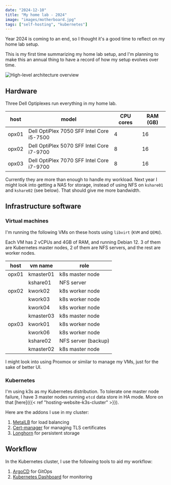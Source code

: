 ```yaml
---
date: "2024-12-10"
title: "My home lab - 2024"
image: "images/motherboard.jpg"
tags: ["self-hosting", "kubernetes"]
---
```


Year 2024 is coming to an end, so I thought it's a good time to reflect on my home lab setup.

This is my first time summarizing my home lab setup, and I'm planning to make this an annual thing to have a record of how my setup evolves over time.

![High-level architecture overview](/homelab.drawio.png)

## Hardware

Three Dell Optiplexes run everything in my home lab.

| host  | model                                     | CPU cores | RAM (GB) |
| ----- | ----------------------------------------- | --------- |--------- |
| opx01 | Dell OptiPlex 7050 SFF Intel Core i5-7500 | 4         | 16       |
| opx02 | Dell OptiPlex 5070 SFF Intel Core i7-9700 | 8         | 16       |
| opx03 | Dell OptiPlex 7070 SFF Intel Core i7-9700 | 8         | 16       |

Currently they are more than enough to handle my workload. Next year I might look into getting a NAS for storage, instead of using NFS on `kshare01` and `kshare02` (see below). That should give me more bandwidth.

## Infrastructure software

### Virtual machines

I'm running the following VMs on these hosts using `libvirt` (`KVM` and `QEMU`).

Each VM has 2 vCPUs and 4GB of RAM, and running Debian 12. 3 of them are Kubernetes master nodes, 2 of them are NFS servers, and the rest are worker nodes.

| host  | vm name     | role                        |
| ----- | ----------- | --------------------------- |
| opx01 | kmaster01   | k8s master node             |
|       | kshare01    | NFS server                  |
| opx02 | kwork02     | k8s worker node             |
|       | kwork03     | k8s worker node             |
|       | kwork04     | k8s worker node             |
|       | kmaster03   | k8s master node             |
| opx03 | kwork01     | k8s worker node             |
|       | kwork06     | k8s worker node             |
|       | kshare02    | NFS server (backup)         |
|       | kmaster02   | k8s master node             |

I might look into using Proxmox or similar to manage my VMs, just for the sake of better UI.

### Kubernetes

I'm using k3s as my Kubernetes distribution. To tolerate one master node failure, I have 3 master nodes running `etcd` data store in HA mode. More on that [here]({{< ref "hosting-website-k3s-cluster" >}}).

Here are the addons I use in my cluster:
1. [MetalLB](https://metallb.universe.tf/) for load balancing
2. [Cert-manager](https://cert-manager.io/) for managing TLS certificates
3. [Longhorn](https://longhorn.io/) for persistent storage

## Workflow

In the Kubernetes cluster, I use the following tools to aid my workflow:
1. [ArgoCD](https://argoproj.github.io/argo-cd/) for GitOps
2. [Kubernetes Dashboard](https://kubernetes.io/docs/tasks/access-application-cluster/web-ui-dashboard/) for monitoring


